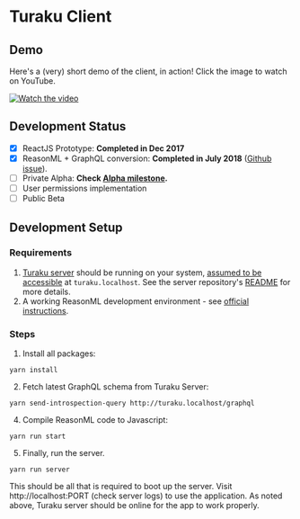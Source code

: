 # Turaku Client

## Demo

Here's a (very) short demo of the client, in action! Click the image to watch on YouTube.

[![Watch the video](https://img.youtube.com/vi/UwLE9S5iwyA/maxresdefault.jpg)](https://youtu.be/UwLE9S5iwyA)

## Development Status

- [x] ReactJS Prototype: **Completed in Dec 2017**
- [x] ReasonML + GraphQL conversion: **Completed in July 2018** ([Github issue](https://github.com/turakuapp/turaku-client/issues/1)).
- [ ] Private Alpha: **Check [Alpha milestone](https://github.com/turakuapp/turaku-client/milestone/1).**
- [ ] User permissions implementation
- [ ] Public Beta

## Development Setup

### Requirements

1. [Turaku server](https://github.com/turakuapp/turaku-server) should be running on your system, [assumed to be accessible](https://github.com/turakuapp/turaku-client/blob/master/src/utils/Api.re#L3) at `turaku.localhost`. See the server repository's [README](https://github.com/turakuapp/turaku-server/blob/master/README.md) for more details.
2. A working ReasonML development environment - see [official instructions](https://reasonml.github.io/docs/en/installation).

### Steps

1. Install all packages:

```
yarn install
```

2. Fetch latest GraphQL schema from Turaku Server:

```
yarn send-introspection-query http://turaku.localhost/graphql
```

4. Compile ReasonML code to Javascript:

```
yarn run start
```

5. Finally, run the server.

```
yarn run server
```

This should be all that is required to boot up the server. Visit http://localhost:PORT (check server logs) to use the application. As noted above, Turaku server should be online for the app to work properly.
